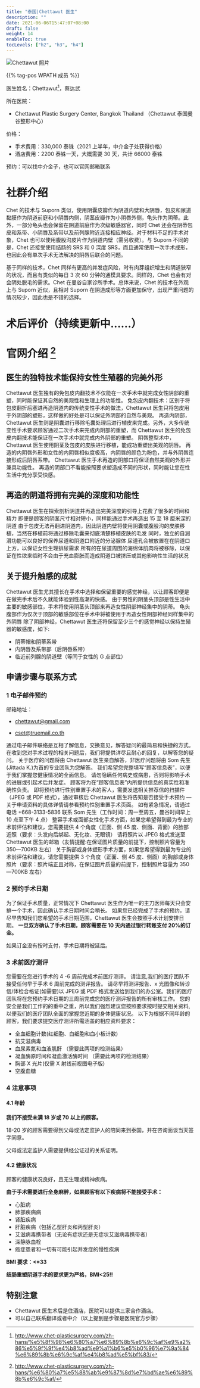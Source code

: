 ```yaml
---
title: "泰国|Chettawut 医生"
description: ""
date: 2021-06-06T15:47:07+08:00
draft: false
weight: 14
enableToc: true
tocLevels: ["h2", "h3", "h4"]
---
```


![Chettawut 照片](images/doctor/Chettawut.jpg)

{{% tag-pos WPATH 成员 %}}

医生姓名：Chettawut[^1]，蔡达武

所在医院：
- Chettawut Plastic Surgery Center, Bangkok Thailand （Chettawut 泰国曼谷整形中心）

价格：

- 手术费用：330,000 泰铢（2021 上半年，中介金子处获得价格）
- 酒店费用：2200 泰铢一天，大概需要 30 天，共计 66000 泰铢

预约：可以找中介金子，也可以官网邮箱联系

# 社群介绍

Chet 的技术与 Suporn 类似，使用阴囊皮瓣作为阴道内壁和大阴唇，包皮和尿道黏膜作为阴道前庭和小阴唇内侧，阴茎皮瓣作为小阴唇外侧，龟头作为阴蒂。此外，一部分龟头也会保留在阴道前庭作为次级敏感器官，同时 Chet 还会在阴蒂包皮和系带、小阴唇及系带以及前列腺附近连接相应神经。对于材料不足的手术对象，Chet 也可以使用腹股沟皮片作为阴道内壁（需另收费）。与 Suporn 不同的是，Chet 还接受使用结肠的 SRS 和 0 深度 SRS，而且通常使用一次手术成形，也因此会有单次手术无法解决的阴唇后联合的问题。

基于同样的技术，Chet 同样有更高的并发症风险，时有肉芽组织增生和阴道狭窄的状况，而且有类似的每日 3 次 60 分钟的通模具要求。同样的，Chet 也会有对会阴处脱毛的需求。Chet 在曼谷自家诊所手术。总体来说，Chet 的技术在外观上与 Suporn 近似，且相对 Suporn 在阴道成形等方面更加保守，出现严重问题的情况较少，因此也是不错的选择。

# 术后评价（持续更新中……）

# 官网介绍 [^2]

## 医生的独特技术能保持女性生殖器的完美外形

Chettawut 医生独有的免包皮内翻技术不仅能在一次手术中就完成女性阴部的重塑，同时能保证其自然的美观性和生理上的功能性。
免包皮内翻技术：区别于将包皮翻折后塞进再造阴道内的传统变性手术的做法，Chettawut 医生只将包皮用于外阴部的塑形，这样做的好处是可以保证外阴部的自然与美观。
再造内阴部，Chettawut 医生则是阴囊进行移除毛囊处理后进行植皮来完成。另外，大多传统变性手术要求顾客通过二次手术来完成内阴部的重塑，而 Chettawut 医生的免包皮内翻技术能保证在一次手术中就完成内外阴部的重塑。
阴唇整型术中，Chettawut 医生使用阴茎及包皮的皮肤进行移植，能成功重塑出美观的阴唇。
再造的内阴唇外形和女性的内阴唇相似度极高，内阴唇的颜色为粉色，并与外阴唇连接形成后阴唇系带。
Chettawut 医生手术再造的阴部口将保证自然美观的外形并兼具功能性。
再造的阴部口不看能按照要求塑造成不同的形状，同时能让您在性生活中充分享受快感。

## 再造的阴道将拥有完美的深度和功能性

Chettawut 医生在探索剖析阴道并再造出完美深度的引导上花费了很多的时间和精力
即便是顾客的阴茎尺寸相对短小，同样能通过手术再造出 15 至 18 厘米深的阴道
由于包皮无法再翻进阴道内，因此阴道内壁将使用阴囊或腹股沟的皮肤移植，当然在移植前将通过移除毛囊来彻底清楚移植皮肤的毛发
同时，独立的自润滑功能可以良好的保养尿道和阴道口附近的分泌腺体
尿道孔会被放置在在阴道口上方，以保证女性生理排尿需求
所有的在尿道周围的海绵体肌肉将被移除，以保证在性欲来临时不会由于充血膨胀而造成阴道口被挤压或其他影响性生活的状况

## 关于提升触感的成就

Chettawut 医生尤其擅长在手术中选择和保留重要的感觉神经，以让顾客即便是在做完手术后不久就能体验到性高潮的快感。
由于男性的阴茎头顶部是性生活中主要的敏感部位，手术将使用阴茎头顶部来再造女性阴部神经集中的阴蒂。
龟头腹部作为仅次于顶部的敏感部位在手术中将被使用于再造女性阴部神经同样集中的外阴唇
除了阴部神经，Chettawut 医生还将保留至少三个的感觉神经以保持生殖器的敏感度，如下:

- 阴蒂帽和阴蒂系带
- 内阴唇及系带部（后阴唇系带）
- 临近前列腺的阴道壁（等同于女性的 G 点部位）

## 申请步骤与联系方式

### 1 电子邮件预约

邮箱地址：

- [chettawut@gmail.com](mailto:chettawut@gmail.com)

- [cset@truemail.co.th](mailto:cset@truemail.co.th)

通过电子邮件联络是互相了解信息，交换意见，解答疑问的最简易和快捷的方式。在收到您对手术过程的相关问题后，我们将提供详尽且耐心的回复，以解答您的疑问。
关于医疗的问题将由 Chettawut 医生亲自解答，非医疗问题将由 Som 先生(Jittada K.)为首的专业团队为您解答。
我们希望您完整填写“顾客信息表”，以便于我们掌握您健康情况的全面信息。
请勿隐瞒任何病史或病患，否则将影响手术的进展或引起术后并发症。
顾客将为在“顾客信息表”内所提供信息的真实性和准确性负责。
即将预约进行性别重置手术的客人，需要发送相关推荐信的扫描件（JPEG 或 PDF 格式），通过审核后 Chettawut 医生将告知是否接受手术预约 — 关于申请资料的具体详情请参看预约性别重置手术页面。
如有紧急情况，请通过电话 +668-3133-5836 联系 Som 先生（工作时间：周一至周五，曼谷时间早上 10 点至下午 4 点）
整容手术或面部女性化手术方面，如果您希望得到最为专业的术前评估和建议，您需要提供 4 个角度（正面、侧 45 度、侧面、背面）的脸部近照（要求：头发向后绑起、无化妆、无眼镜）
请将照片以 JPEG 格式发送至 Chettawut 医生的邮箱（友情提醒:在保证图片质量的前提下，控制照片容量为 350—700KB 左右）
关于胸部或身体塑形手术方面，如果您希望得到最为专业的术前评估和建议，请您需要提供 3 个角度（正面、侧 45 度、侧面）的胸部或身体照片（要求：照片端正且对称，在保证图片质量的前提下，控制照片容量为 350—700KB 左右）

### 2 预约手术日期

为了保证手术质量，正常情况下 Chettawut 医生作为唯一的主刀医师每天只会安排一个手术，因此确认手术日期时间会稍长。
如果您已经完成了手术的预约，请尽早告知我们您希望的手术日期范围，Chettawut 医生会按照手术计划安排日期。
**一旦双方确认了手术日期，顾客需要在 10 天内通过银行转账支付 20%的订金。**

如果订金没有按时支付，手术日期将被延后。

### 3 术前医疗测评

您需要在您进行手术的 4 -6 周前完成术前医疗测评。
请注意,我们的医疗团队不接受任何早于手术 6 周前完成的测评报告。
请尽早将测评报告、x 光图像和转诊信/体检合格证(如需要)以 JPEG 或 PDF 格式发送给到我们的办公室。我们的医疗团队将在您预约手术日期的三周前完成您的医疗测评报告的所有审核工作。
您的安全是我们工作的的重中之重，所以我们强烈建议您按照要求按时提交相关资料,以便我们的医疗团队全面的掌握您近期的身体健康状况。
以下为根据不同年龄的顾客，我们要求提交医疗测评所需涵盖的相应资料要求：

- 全血细胞计数(红细胞、白细胞和血小板计数)
- 抗艾滋病毒
- 血尿素氮和血液肌酐 （需要此两项的检测结果）
- 凝血酶原时间和凝血激活酶时间 （需要此两项的检测结果）
- 胸部 X 光片(仅需 X 射线前视图电子版)
- 空腹血糖

### 4 注意事项

#### 4.1 年龄

**我们不接受未满 18 岁或 70 以上的顾客。**

18-20 岁的顾客需要得到父母或法定监护人的陪同来到泰国，并在咨询面谈当天签字同意。

父母或法定监护人需要提供经公证过的关系证明。

#### 4.2 健康状况

顾客的健康状况良好，且无生理或精神疾病。

**由于手术需要进行全身麻醉，如果顾客有以下疾病将不能接受手术：**

- 心脏病
- 肺部疾病病
- 肾脏疾病
- 肝脏疾病（包括乙型肝炎和丙型肝炎）
- 艾滋病毒携带者（无论有症状还是无症状艾滋病毒携带者）
- 深静脉血栓
- 癌症患者和一切有可能引起并发症的慢性疾病

**BMI 要求：<=33**

**结肠重塑阴道手术的要求更为严格，BMI<25!!**

## 特别注意

- Chettawut 医生术后是住酒店，医院可以提供三家合作酒店。
- 可以自己联系翻译或者中介（以上提到是步骤是医院官方步骤）

[^1]:http://www.chet-plasticsurgery.com/zh-hans/%e5%8f%98%e6%80%a7%e6%89%8b%e6%9c%af%e9%a2%86%e5%9f%9f%e4%b8%ad%e9%a1%b6%e5%b0%96%e7%9a%84%e6%89%8b%e6%9c%af%e4%b8%ad%e5%bf%83/

[^2]:http://www.chet-plasticsurgery.com/zh-hans/%e6%80%a7%e5%88%ab%e9%87%8d%e7%bd%ae%e6%89%8b%e6%9c%af/

